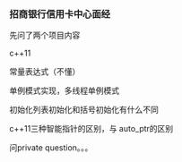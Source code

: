 ### 招商银行信用卡中心面经

先问了两个项目内容

c++11 

常量表达式（不懂）

单例模式实现，多线程单例模式

初始化列表初始化和括号初始化有什么不同


c++11三种智能指针的区别，与 auto_ptr的区别

问private question。。。 